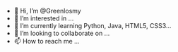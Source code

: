- 👋 Hi, I’m @Greenlosmy
- 👀 I’m interested in ...
- 🌱 I’m currently learning Python, Java, HTML5, CSS3...
- 💞️ I’m looking to collaborate on ...
- 📫 How to reach me ...

<!---
Greenlosmy/Greenlosmy is a ✨ special ✨ repository because its `README.md` (this file) appears on your GitHub profile.
You can click the Preview link to take a look at your changes.
--->
